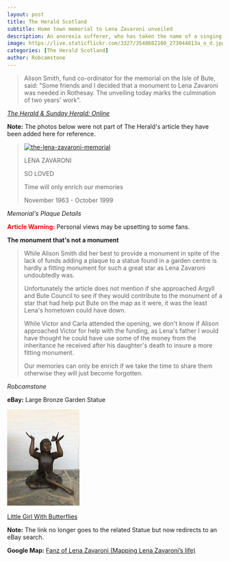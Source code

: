 ```yaml
---
layout: post
title: The Herald Scotland
subtitle: Home town memorial to Lena Zavaroni unveiled
description: An anorexia sufferer, who has taken the name of a singing star who died of the disease, is fighting for better respite care. Ellie Zavaroni, who took the name of her friend Lena Zavaroni after the singer died in 1999, is battling againt the debilitating disease...
image: https://live.staticflickr.com/3327/3548682160_273044813a_o_d.jpg
categories: [The Herald Scotland]
author: Robcamstone
---
```


> Alison Smith, fund co-ordinator for the memorial on the Isle of Bute, said: &quot;Some friends and I decided that a monument to Lena Zavaroni was needed in Rothesay. The unveiling today marks the culmination of two years' work&quot;.

<cite>[The Herald &amp; Sunday Herald: Online](http://www.heraldscotland.com/news/11952179.Home_town_memorial_to_Lena_Zavaroni_unveiled</cite>)

**Note:** The photos below were not part of The Herald's article they have been added here for reference.

> <a data-flickr-embed="true"  href="https://www.flickr.com/photos/38573128@N03/3548682160/" title="the-lena-zavaroni-memorial"><img src="https://live.staticflickr.com/3327/3548682160_273044813a_o.jpg" width="396" height="528" alt="the-lena-zavaroni-memorial"></a><script async src="//embedr.flickr.com/assets/client-code.js" charset="utf-8"></script>
>
> LENA ZAVARONI
>
> SO LOVED
>
> Time will only enrich our memories
>
> November 1963 - October 1999

<cite>Memorial's Plaque Details</cite>

<b style="color:#FF0000;">Article Warning:</b> Personal views may be upsetting to some fans.

**The monument that's not a monument**

> While Alison Smith did her best to provide a monument in spite of the lack of funds adding a plaque to a statue found in a garden centre is hardly a fitting monument for such a great star as Lena Zavaroni undoubtedly was.
>
> Unfortunately the article does not mention if she approached Argyll and Bute Council to see if they would contribute to the monument of a star that had help put Bute on the map as it were, it was the least Lena's hometown could have down.
>
> While Victor and Carla attended the opening, we don't know if Alison approached Victor for help with the funding, as Lena's father I would have thought he could have use some of the money from the inheritance he received after his daughter's death to insure a more fitting monument.
>
> Our memories can only be enrich if we take the time to share them otherwise they will just become forgotten.

<cite>Robcamstone</cite>

**eBay:** Large Bronze Garden Statue

![](/assets/images/newspapers/Large-Bronze-Garden-Statue-Little-Girl-With-Butterflies.jpg)

[Little Girl With Butterflies](https://www.ebay.com/b/Bronze-Statues-Ornaments/29511/bn_7848396)

**Note:** The link no longer goes to the related Statue but now redirects to an eBay search.

**Google Map:**
<span class="post-categories">[Fanz of Lena Zavaroni (Mapping Lena Zavaroni’s life)](https://www.google.com/maps/d/u/0/viewer?mid=1D1D0ERV_FQMNb9XZzJ-J3yUlK8aI4vhI&ll=55.83814250000001%2C-5.055671299999972&z=19)</span>

